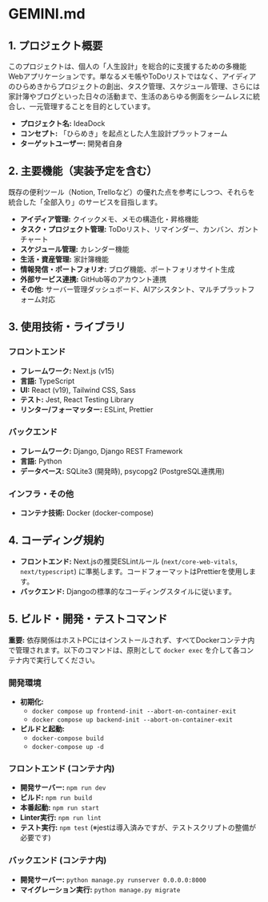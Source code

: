 # GEMINI.md

## 1. プロジェクト概要

このプロジェクトは、個人の「人生設計」を総合的に支援するための多機能Webアプリケーションです。単なるメモ帳やToDoリストではなく、アイディアのひらめきからプロジェクトの創出、タスク管理、スケジュール管理、さらには家計簿やブログといった日々の活動まで、生活のあらゆる側面をシームレスに統合し、一元管理することを目的としています。

- **プロジェクト名:** IdeaDock
- **コンセプト:** 「ひらめき」を起点とした人生設計プラットフォーム
- **ターゲットユーザー:** 開発者自身

## 2. 主要機能（実装予定を含む）

既存の便利ツール（Notion, Trelloなど）の優れた点を参考にしつつ、それらを統合した「全部入り」のサービスを目指します。

- **アイディア管理:** クイックメモ、メモの構造化・昇格機能
- **タスク・プロジェクト管理:** ToDoリスト、リマインダー、カンバン、ガントチャート
- **スケジュール管理:** カレンダー機能
- **生活・資産管理:** 家計簿機能
- **情報発信・ポートフォリオ:** ブログ機能、ポートフォリオサイト生成
- **外部サービス連携:** GitHub等のアカウント連携
- **その他:** サーバー管理ダッシュボード、AIアシスタント、マルチプラットフォーム対応

## 3. 使用技術・ライブラリ

### フロントエンド
- **フレームワーク:** Next.js (v15)
- **言語:** TypeScript
- **UI:** React (v19), Tailwind CSS, Sass
- **テスト:** Jest, React Testing Library
- **リンター/フォーマッター:** ESLint, Prettier

### バックエンド
- **フレームワーク:** Django, Django REST Framework
- **言語:** Python
- **データベース:** SQLite3 (開発時), psycopg2 (PostgreSQL連携用)

### インフラ・その他
- **コンテナ技術:** Docker (docker-compose)

## 4. コーディング規約

- **フロントエンド:** Next.jsの推奨ESLintルール (`next/core-web-vitals`, `next/typescript`) に準拠します。コードフォーマットはPrettierを使用します。
- **バックエンド:** Djangoの標準的なコーディングスタイルに従います。

## 5. ビルド・開発・テストコマンド

**重要:** 依存関係はホストPCにはインストールされず、すべてDockerコンテナ内で管理されます。以下のコマンドは、原則として `docker exec` を介して各コンテナ内で実行してください。

### 開発環境
- **初期化:**
  - `docker compose up frontend-init --abort-on-container-exit`
  - `docker compose up backend-init --abort-on-container-exit`
- **ビルドと起動:**
  - `docker-compose build`
  - `docker-compose up -d`

### フロントエンド (コンテナ内)
- **開発サーバー:** `npm run dev`
- **ビルド:** `npm run build`
- **本番起動:** `npm run start`
- **Linter実行:** `npm run lint`
- **テスト実行:** `npm test` (※jestは導入済みですが、テストスクリプトの整備が必要です)

### バックエンド (コンテナ内)
- **開発サーバー:** `python manage.py runserver 0.0.0.0:8000`
- **マイグレーション実行:** `python manage.py migrate`
